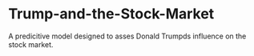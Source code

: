 # Trump-and-the-Stock-Market
A predicitive model designed to asses Donald Trumpds influence on the stock market.
